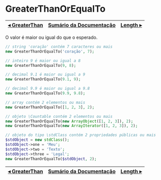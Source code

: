# GreaterThanOrEqualTo

[◂ GreaterThan](06-greaterthan.md) | [Sumário da Documentação](indice.md) | [Length ▸](06-length.md)
-- | -- | --

O valor é maior ou igual do que o esperado.

```php
// string 'coração' contém 7 caracteres ou mais
new GreaterThanOrEqualTo('coração', 7);

// inteiro 9 é maior ou igual a 8
new GreaterThanOrEqualTo(9, 8);

// decimal 9.1 é maior ou igual a 9
new GreaterThanOrEqualTo(9.1, 9);

// decimal 9.9 é maior ou igual a 9.8
new GreaterThanOrEqualTo(9.9, 9.8);

// array contém 2 elementos ou mais
new GreaterThanOrEqualTo([1, 2, 3], 2);

// objeto \Countable contém 2 elementos ou mais
new GreaterThanOrEqualTo(new ArrayObject([1, 2, 3]), 2);
new GreaterThanOrEqualTo(new ArrayIterator([1, 2, 3]), 2);

// objeto do tipo \stdClass contém 2 propriedades públicas ou mais
$stdObject = new stdClass();
$stdObject->one = 'Meu';
$stdObject->two = 'Texto';
$stdObject->three = 'Legal';
new GreaterThanOrEqualTo($stdObject, 2);
```

[◂ GreaterThan](06-greaterthan.md) | [Sumário da Documentação](indice.md) | [Length ▸](06-length.md)
-- | -- | --

